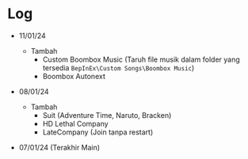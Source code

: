# Log

* 11/01/24
    * Tambah
        * Custom Boombox Music (Taruh file musik dalam folder yang tersedia `BepInEx\Custom Songs\Boombox Music`)
        * Boombox Autonext

* 08/01/24
    * Tambah
        * Suit (Adventure Time, Naruto, Bracken)
        * HD Lethal Company
        * LateCompany (Join tanpa restart)

* 07/01/24 (Terakhir Main)